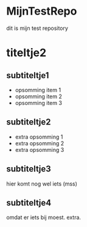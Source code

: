 # MijnTestRepo

dit is mijn test repository

# titeltje2

## subtiteltje1
- opsomming item 1
- opsomming item 2
- opsomming item 3

## subtiteltje2
- extra opsomming 1
- extra opsomming 2
- extra opsomming 3

## subtiteltje3
hier komt nog wel iets (mss)

## subtiteltje4
omdat er iets bij moest.
extra.